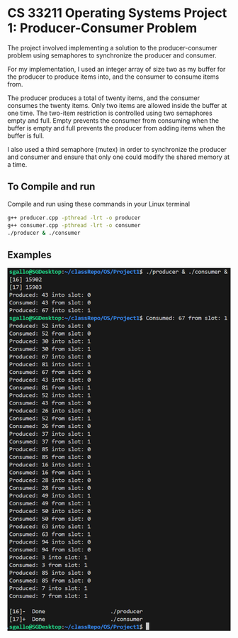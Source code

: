 # CS 33211 Operating Systems Project 1: Producer-Consumer Problem

The project involved implementing a solution to the producer-consumer problem using semaphores to synchronize the producer and consumer.

For my implementation, I used an integer array of size two as my buffer for the producer to produce items into, and the consumer to consume items from.

The producer produces a total of twenty items, and the consumer consumes the twenty items. Only two items are allowed inside the buffer at one time. The two-item restriction is controlled using two semaphores empty and full. 
Empty prevents the consumer from consuming when the buffer is empty and full prevents the producer from adding items when the buffer is full. 

I also used a third semaphore (mutex) in order to synchronize the producer and consumer and ensure that only one could modify the shared memory at a time.

## To Compile and run
Compile and run using these commands in your Linux terminal

```bash
g++ producer.cpp -pthread -lrt -o producer
g++ consumer.cpp -pthread -lrt -o consumer
./producer & ./consumer
```

## Examples
![image](Example.png)
